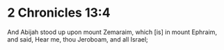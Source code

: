# 2 Chronicles 13:4

And Abijah stood up upon mount Zemaraim, which [is] in mount Ephraim, and said, Hear me, thou Jeroboam, and all Israel;